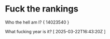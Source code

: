 # Fuck the rankings

Who the hell am I?
{ 14023540 }

What fucking year is it?
[ 2025-03-22T16:43:20Z ]
